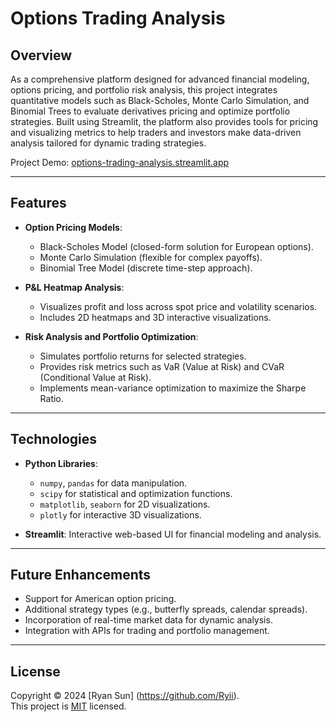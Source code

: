 # Options Trading Analysis

## Overview

As a comprehensive platform designed for advanced financial modeling, options pricing, and portfolio risk analysis, this project integrates quantitative models such as Black-Scholes, Monte Carlo Simulation, and Binomial Trees to evaluate derivatives pricing and optimize portfolio strategies. Built using Streamlit, the platform also provides tools for pricing and visualizing metrics to help traders and investors make data-driven analysis tailored for dynamic trading strategies.

Project Demo: [options-trading-analysis.streamlit.app](https://options-trading-analysis.streamlit.app/)

---

## Features

- **Option Pricing Models**:

  - Black-Scholes Model (closed-form solution for European options).
  - Monte Carlo Simulation (flexible for complex payoffs).
  - Binomial Tree Model (discrete time-step approach).

- **P&L Heatmap Analysis**:

  - Visualizes profit and loss across spot price and volatility scenarios.
  - Includes 2D heatmaps and 3D interactive visualizations.

- **Risk Analysis and Portfolio Optimization**:
  - Simulates portfolio returns for selected strategies.
  - Provides risk metrics such as VaR (Value at Risk) and CVaR (Conditional Value at Risk).
  - Implements mean-variance optimization to maximize the Sharpe Ratio.

---

## Technologies

- **Python Libraries**:

  - `numpy`, `pandas` for data manipulation.
  - `scipy` for statistical and optimization functions.
  - `matplotlib`, `seaborn` for 2D visualizations.
  - `plotly` for interactive 3D visualizations.

- **Streamlit**: Interactive web-based UI for financial modeling and analysis.

---

## Future Enhancements

- Support for American option pricing.
- Additional strategy types (e.g., butterfly spreads, calendar spreads).
- Incorporation of real-time market data for dynamic analysis.
- Integration with APIs for trading and portfolio management.

---

## License

Copyright © 2024 [Ryan Sun] (https://github.com/Ryii).<br />
This project is [MIT](https://github.com/Ryii/Options-Trading-Analysis/blob/main/LICENSE.md) licensed.
